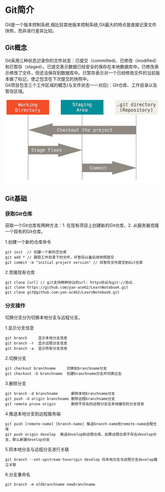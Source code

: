 # Git简介
Git是一个版本控制系统,相比较其他版本控制系统,Git最大的特点是直接记录文件快照，而非进行差异比较。
## Git概念
Git采用三种状态记录你的文件状态：已提交（committed)、已修改（modified）和已暂存（staged）。已提交表示数据已经安全的保存在本地数据库中。已修改表示修改了文件，但还没保存到数据库中。已暂存表示对一个已经修改文件的当前版本做了标记，使之包含在下次提交的快照中。  
Git项目包含三个工作区域的概念(与文件状态一一对应)：Git仓库、工作目录以及暂存区域。

![Aaron Swartz](./areas.png)
## Git基础
### 获取Git仓库
获取一个Git仓库有两种方法：1. 在现有项目上创建新的Git仓库，2. 从服务器克隆一个现有的Git仓库。

1.创建一个新的仓库命令
    
    git init  // 创建一个新的空仓库
    git add * // 跟踪工作目录下的文件，并暂存以备后续快照提交
    git commit -m "initial project version" // 将暂存文件提交到Git仓库

2.克隆现有仓库

    git clone [url] // git支持两种协议的url: https协议与git://协议.
    git clone https://github.com/yan-ace62/LearnNotebook.git
    git clone git@github.com:yan-ace62/LearnNotebook.git

### 分支操作
切换分支分为切换本地分支与远程分支。

1.显示分支信息

    git branch     显示本地分支信息
    git branch -r  显示远程分支信息
    git branch -a  显示所有分支信息


2.切换分支

    git checkout branchname     切换到branchname分支
    git checkout -b branchname  创建branchname分支并切换过去

3.删除分支

    git branch -d branchname      删除本地branchname分支
    git push -d origin branchname 删除远程branchname分支
    git remote prune origin       删除不存在的远程分支在本地缓存的分支信息

4.推送本地分支到远程服务端

    git push [remote-name] [branch-name] 推送branch-name到remote-name远程仓库
    git push origin develop  推送develop到远程仓库，如果远程仓库不存在develop分支，那么新建develop分支

5.将本地分支与远程分支进行关联

    git branch --set-upstream-to=origin develop 将本地分支与远程分支develop建立关联

6.分支重命名

    git branch -m oldbranchname newbranchname

